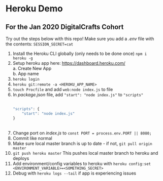 # Heroku Demo
## For the Jan 2020 DigitalCrafts Cohort

Try out the steps below with this repo! Make sure you add a *.env* file with the contents: `SESSION_SECRET=cat`

1. Install the Heroku CLI globally (only needs to be done once) `npm i heroku -g`
2. Setup heroku app here: https://dashboard.heroku.com/
    <br />
    a. Create New App
    <br /> 
    b. App name
3. `heroku login`
4. `heroku git:remote -a <HEROKU_APP_NAME>`
5. `touch Procfile` and add ```web:node index.js``` to file
6. In *package.json* file, add ```"start": "node index.js"``` to ```"scripts"```
    <br />
    <br />
    ```JavaScript
    "scripts": {
        "start": "node index.js"
    }
    ```
    <br />
7. Change port on *index.js* to `const PORT = process.env.PORT || 8080;`
8. Commit like normal
9. Make sure local master branch is up to date - if not, `git pull origin master`
10. `git push heroku master` This pushes local master branch to heroku and deploys
11. Add environment/config variables to heroku with `heroku config:set <ENVIRONMENT_VARIABLE>=<SOMETHING_SECRET>`
11. Debug with `heroku logs --tail` if app is experiencing issues
